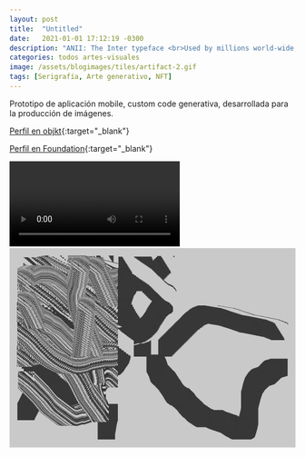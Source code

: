 ```yaml
---
layout: post
title:  "Untitled"
date:   2021-01-01 17:12:19 -0300
description: "ANII: The Inter typeface <br>Used by millions world-wide, including big names like Unity, Pixar, GitHub, Mozilla, Figma and many others."
categories: todos artes-visuales
image: /assets/blogimages/tiles/artifact-2.gif
tags: [Serigrafía, Arte generativo, NFT]
---
```

Prototipo de aplicación mobile, custom code generativa, desarrollada para la producción de imágenes.

[Perfil en objkt](https://objkt.com/profile/tz2P5dzC3HajLgJG4WZvRvkGQtcbirjDhn85/created){:target="_blank"}

[Perfil en Foundation](https://foundation.app/@c_____o){:target="_blank"}

<video autobuffer loop controls><source src="/assets/blogimages/artifact-1.mp4" type="video/mp4" /></video>
<img class="post-image-full" src="/assets/blogimages/artifact-2.gif">
